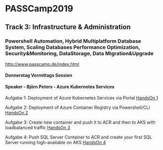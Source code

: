 # PASSCamp2019
## Track 3: Infrastructure & Administration
### Powershell Automation, Hybrid Multiplatform Database System, Scaling Databases Performance Optimization, Security&Monitoring, DataStorage, Data Migration&Upgrade

http://www.passcamp.de/index.html

#### Donnerstag Vormittags Session
#### Speaker - Björn Peters - Azure Kubernetes Services

Aufgabe 1:
Deployment of Azure Kubernetes Services via Portal
[HandsOn 1](https://github.com/sql-aus-hh/PASSCamp2019/blob/master/HandsOn-1.md)

Aufgabe 2:
Deployment of Azure Container Registry via Powershell/CLI
[HandsOn 2](https://github.com/sql-aus-hh/PASSCamp2019/blob/master/HandsOn-2.md)

Aufgabe 3:
Create new container and push it to ACR and then to AKS with loadbalanced traffic
[HandsOn 3](https://github.com/sql-aus-hh/PASSCamp2019/blob/master/HandsOn-3.md)

Aufgabe 4:
Push SQL Server Container to ACR and create your first SQL Server running high-available on AKS
[HandsOn 4](https://github.com/sql-aus-hh/PASSCamp2019/blob/master/HandsOn-4.md)
